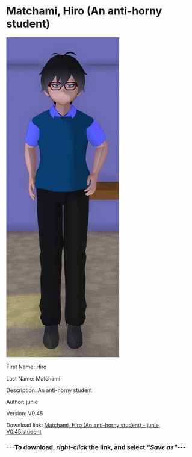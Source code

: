 # Matchami, Hiro (An anti-horny student)

<img src = "https://raw.githubusercontent.com/Arbiter1223/Daigaku-Gurashi-Custom-Students/master/Students/Files/Matchami%2C%20Hiro%20(An%20anti-horny%20student).png">

First Name: Hiro

Last Name: Matchami

Description: An anti-horny student

Author: junie

Version: V0.45

Download link: <a href="https://raw.githubusercontent.com/Arbiter1223/Daigaku-Gurashi-Custom-Students/master/Students/Files/Matchami%2C%20Hiro%20(An%20anti-horny%20student)%20-%20junie%2C%20V0.45.student">Matchami, Hiro (An anti-horny student) - junie, V0.45.student</a>

### ---**To download, _right-click_ the link, and select _"Save as"_**---
